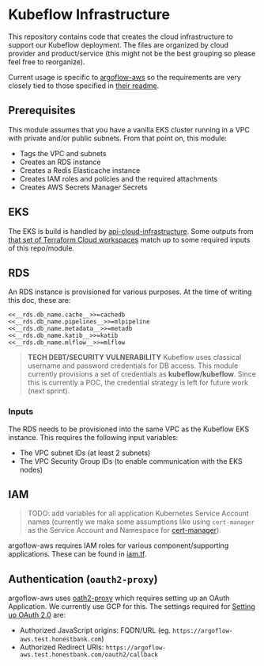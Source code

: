 # Kubeflow Infrastructure

This repository contains code that creates the cloud infrastructure to support our Kubeflow deployment. The files are
organized by cloud provider and product/service (this might not be the best grouping so please feel free to reorganize).

Current usage is specific to [argoflow-aws](https://github.com/argoflow/argoflow-aws) so the requirements are very closely
tied to those specified in [their readme](https://github.com/argoflow/argoflow-aws/blob/master/README.md).

## Prerequisites

This module assumes that you have a vanilla EKS cluster running in a VPC with private and/or public subnets. From that point
on, this module:

* Tags the VPC and subnets
* Creates an RDS instance
* Creates a Redis Elasticache instance
* Creates IAM roles and policies and the required attachments
* Creates AWS Secrets Manager Secrets

## EKS

The EKS is build is handled by [api-cloud-infrastructure](https://github.com/honestbank/api-cloud-infrastructure). Some outputs
from [that set of Terraform Cloud workspaces](https://app.terraform.io/app/honestbank/workspaces?tag=compute) match up to
some required inputs of this repo/module.

## RDS

An RDS instance is provisioned for various purposes. At the time of writing this doc, these are:

```gotemplate
<<__rds.db_name.cache__>>=cachedb
<<__rds.db_name.pipelines__>>=mlpipeline
<<__rds.db_name.metadata__>>=metadb
<<__rds.db_name.katib__>>=katib
<<__rds.db_name.mlflow__>>=mlflow
```

>
> **TECH DEBT/SECURITY VULNERABILITY** Kubeflow uses classical username and password credentials for DB access. This module currently
> provisions a set of credentials as **kubeflow/kubeflow**. Since this is currently a POC, the credential strategy is left
> for future work (next sprint).
>

### Inputs

The RDS needs to be provisioned into the same VPC as the Kubeflow EKS instance. This requires the following input variables:

* The VPC subnet IDs (at least 2 subnets)
* The VPC Security Group IDs (to enable communication with the EKS nodes)

## IAM

>
> TODO: add variables for all application Kubernetes Service Account names (currently we make some assumptions like
> using `cert-manager` as the Service Account and Namespace for [cert-manager](https://cert-manager.io)).
>

argoflow-aws requires IAM roles for various component/supporting applications. These can be found in [iam.tf](/iam.tf).

## Authentication (`oauth2-proxy`)

argoflow-aws uses [oath2-proxy](https://github.com/oauth2-proxy/oauth2-proxy) which requires setting up an OAuth Application.
We currently use GCP for this. The settings required for [Setting up OAuth 2.0](https://support.google.com/cloud/answer/6158849) are:

* Authorized JavaScript origins: FQDN/URL (eg. `https://argoflow-aws.test.honestbank.com`)
* Authorized Redirect URIs: `https://argoflow-aws.test.honestbank.com/oauth2/callback`
